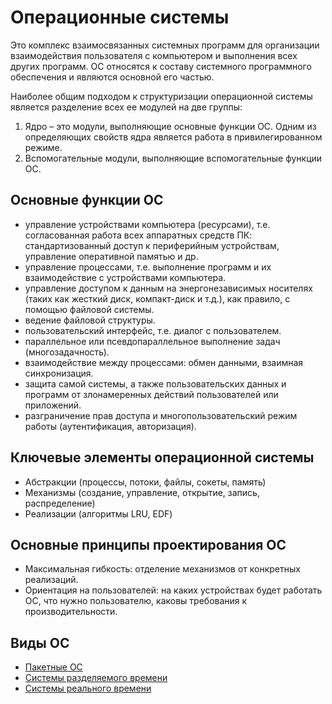 Операционные системы
========================

Это комплекс взаимосвязанных системных программ для организации взаимодействия пользователя с компьютером и выполнения всех других программ. ОС относятся к составу системного программного обеспечения и являются основной его частью.

Наиболее общим подходом к структуризации операционной системы является разделение всех ее модулей на две группы:
1. Ядро – это модули, выполняющие основные функции ОС. Одним из определяющих свойств ядра является работа в привилегированном режиме.
2. Вспомогательные модули, выполняющие вспомогательные функции ОС. 

## Основные функции ОС
- управление устройствами компьютера (ресурсами), т.е. согласованная работа всех аппаратных средств ПК: стандартизованный доступ к периферийным устройствам, управление оперативной памятью и др.
- управление процессами, т.е. выполнение программ и их взаимодействие с устройствами компьютера.
- управление доступом к данным на энергонезависимых носителях (таких как жесткий диск, компакт-диск и т.д.), как правило, с помощью файловой системы.
- ведение файловой структуры.
- пользовательский интерфейс, т.е. диалог с пользователем.
- параллельное или псевдопараллельное выполнение задач (многозадачность).
- взаимодействие между процессами: обмен данными, взаимная синхронизация.
- защита самой системы, а также пользовательских данных и программ от злонамеренных действий пользователей или приложений.
- разграничение прав доступа и многопользовательский режим работы (аутентификация, авторизация).

## Ключевые элементы операционной системы
- Абстракции (процессы, потоки, файлы, сокеты, память)
- Механизмы (создание, управление, открытие, запись, распределение)
- Реализации (алгоритмы LRU, EDF)

## Основные принципы проектирования ОС
- Максимальная гибкость: отделение механизмов от конкретных реализаций.
- Ориентация на пользователей: на каких устройствах будет работать ОС, что нужно пользователю, каковы требования к производительности.

## Виды ОС
- [Пакетные ОС](%D0%92%D0%B8%D0%B4%D1%8B%20%D0%9E%D0%A1%2F%D0%9F%D0%B0%D0%BA%D0%B5%D1%82%D0%BD%D1%8B%D0%B5%20%D0%9E%D0%A1.md)
- [Системы разделяемого времени](%D0%92%D0%B8%D0%B4%D1%8B%20%D0%9E%D0%A1%2F%D0%A1%D0%B8%D1%81%D1%82%D0%B5%D0%BC%D1%8B%20%D1%80%D0%B0%D0%B7%D0%B4%D0%B5%D0%BB%D1%8F%D0%B5%D0%BC%D0%BE%D0%B3%D0%BE%20%D0%B2%D1%80%D0%B5%D0%BC%D0%B5%D0%BD%D0%B8.md)
- [Системы реального времени](%D0%92%D0%B8%D0%B4%D1%8B%20%D0%9E%D0%A1%2F%D0%A1%D0%B8%D1%81%D1%82%D0%B5%D0%BC%D1%8B%20%D1%80%D0%B5%D0%B0%D0%BB%D1%8C%D0%BD%D0%BE%D0%B3%D0%BE%20%D0%B2%D1%80%D0%B5%D0%BC%D0%B5%D0%BD%D0%B8.md)

